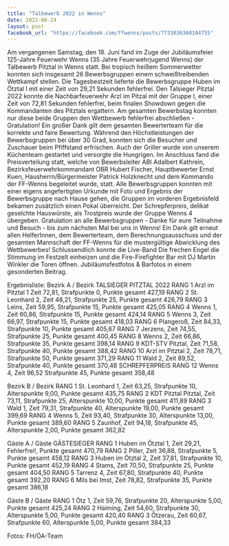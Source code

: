 ```yaml
---
title: "Talbewerb 2022 in Wenns"
date: 2022-06-24
layout: post
facebook_url: "https://facebook.com/ffwenns/posts/7733036360104755"
---
```


Am vergangenen Samstag, den 18. Juni fand im Zuge der Jubiläumsfeier 125-Jahre Feuerwehr Wenns (35 Jahre Feuerwehrjugend Wenns) der Talbewerb Pitztal in Wenns statt. Bei tropisch heißem Sommerwetter konnten sich insgesamt 26 Bewerbsgruppen einem schweißtreibenden Wettkampf stellen. Die Tagesbestzeit lieferte die Bewerbsgruppe Huben im Ötztal I mit einer Zeit von 29,21 Sekunden fehlerfrei. Den Talsieger Pitztal 2022 konnte die Nachbarfeuerwehr Arzl im Pitzal mit der Gruppe I, einer Zeit von 72,81 Sekunden fehlerfrei, beim finalen Showdown gegen die Kommandanten des Pitztals ergattern. Am gesamten Bewerbstag konnten nur diese beide Gruppen den Wettbewerb fehlerfrei abschließen - Gratulation! Ein großer Dank gilt dem gesamten Bewerterteam für die korrekte und faire Bewertung. Während den Höchstleistungen der Bewerbsgruppen bei über 30 Grad, konnten sich die Besucher und Zuschauer beim Pfiffstand erfrischen. Auch der Griller wurde von unserem Küchenteam gestartet und versorgte die Hungrigen. Im Anschluss fand die Preisverteilung statt, welche von Bewerbsleiter ABI Adalbert Kathrein, Bezirksfeuerwehrkommandant OBR Hubert Fischer, Hauptbewerter Ernst Kuen, Hausherrn/Bürgermeister Patrick Holzknecht und dem Kommando der FF-Wenns begeleitet wurde, statt. Alle Bewerbsgruppen konnten mit einer eigens angefertigten Urkunde mit Foto und Ergebnis der Bewerbsgruppe nach Hause gehen, die Gruppen im vorderen Ergebnisfeld bekamen zusätzlich einen Pokal überreicht. Der Schrepferpreis, delikat geselchte Hauswürste, als Trostpreis wurde der Gruppe Wenns 4 übergeben. 
Gratulation an alle Bewerbsgruppen - Danke für eure Teilnahme und Besuch - bis zum nächsten Mal bei uns in Wenns! 
Ein Dank gilt erneut allen HelferInnen, dem Bewerterteam, dem Berechnungsausschuss und der gesamten Mannschaft der FF-Wenns für die mustergültige Abwicklung des Wettbewerbes! 
Schlussendlich konnte die Live-Band Die frechen Engel die Stimmung im Festzelt einheizen und die Fire-Firefighter Bar mit DJ Martin Winkler die Toren öffnen. 
Jubiläumsfestfotos & Barfotos in einem gesonderten Beitrag. 

Ergebnisliste:
Bezirk A / Bezirk
TALSIEGER PITZTAL 2022 RANG 1 Arzl im Pitztal 1 Zeit 72,81, Strafpunkte 0, Punkte gesamt 427,19
RANG 2 St. Leonhard 2, Zeit 48,21, Strafpunkte 25, Punkte gesamt 426,79
RANG 3 Leins, Zeit 59,95, Strafpunkte 15, Punkte gesamt 425,05
RANG 4 Wenns 1, Zeit 60,86, Strafpunkte 15, Punkte gesamt 424,14
RANG 5 Wenns 3, Zeit 66,97, Strafpunkte 15, Punkte gesamt 418,03
RANG 6 Plangeroß, Zeit 84,33, Strafpunkte 10, Punkte gesamt 405,67
RANG 7 Jerzens, Zeit 74,55, Strafpunkte 25, Punkte gesamt 400,45
RANG 8 Wenns 2, Zeit 66,86, Strafpunkte 35, Punkte gesamt 398,14
RANG 9 KDT-STV Pitztal, Zeit 71,58, Strafpunkte 40, Punkte gesamt 388,42
RANG 10 Arzl im Pitztal 2, Zeit 78,71, Strafpunkte 50, Punkte gesamt 371,29
RANG 11 Wald 2, Zeit 89,52, Strafpunkte 40, Punkte gesamt 370,48
SCHREPFERPREIS RANG 12 Wenns 4, Zeit 96,52 Strafpunkte 45, Punkte gesamt 358,48

Bezirk B / Bezirk
RANG 1 St. Leonhard 1, Zeit 63,25, Strafpunkte 10, Alterspunkte 9,00, Punkte gesamt 435,75
RANG 2 KDT Pitztal Pitztal, Zeit 73,11, Strafpunkte 25, Alterspunkte 10,00, Punkte gesamt 411,89
RANG 3 Wald 1, Zeit 79,31, Strafpunkte 40, Alterspunkte 19,00, Punkte gesamt 399,69
RANG 4 Wenns 5, Zeit 93,40, Strafpunkte 30, Alterspunkte 13,00, Punkte gesamt 389,60
RANG 5 Zaunhof, Zeit 94,18, Strafpunkte 45, Alterspunkte 2,00, Punkte gesamt 362,82

Gäste A / Gäste
GÄSTESIEGER RANG 1 Huben im Ötztal 1, Zeit 29,21, Fehlerfrei!, Punkte gesamt 470,79
RANG 2 Piller, Zeit 36,88, Strafpunkte 5, Punkte gesamt 458,12
RANG 3 Huben im Ötztal 2, Zeit 37,81, Strafpunkte 10, Punkte gesamt 452,19
RANG 4 Stams, Zeit 70,50, Strafpunkte 25, Punkte gesamt 404,50
RANG 5 Tarrenz 4, Zeit 67,80, Strafpunkte 40, Punkte gesamt 392,20
RANG 6 Mils bei Imst, Zeit 78,82, Strafpunkte 35, Punkte gesamt 386,18

Gäste B / Gäste
RANG 1 Ötz 1, Zeit 59,76, Strafpunkte 20, Alterspunkte 5,00, Punkte gesamt 425,24
RANG 2 Haiming, Zeit 54,60, Strafpunkte 30, Alterspunkte 5,00, Punkte gesamt 420,40
RANG 3 Ötzerau, Zeit 60,67, Strafpunkte 60, Alterspunkte 5,00, Punkte gesamt 384,33

 

Fotos: FH/ÖA-Team